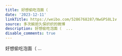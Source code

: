 ```yaml
---
title: 好想偷吃泡面（
date: '2023-12-11'
linkTitle: https://weibo.com/5286768287/NwGPS8L1v
source: 多次婉拒久保织织的微博
description: 好想偷吃泡面（  ...
disable_comments: true
---
```

好想偷吃泡面（  ...